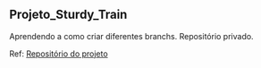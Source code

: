 ## Projeto_Sturdy_Train
Aprendendo a como criar diferentes branchs. Repositório privado.

Ref: [Repositório do projeto](https://github.com/AlberthADS/sturdy-train)
